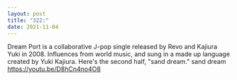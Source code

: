 ```yaml
---
layout: post
title: "322:"
date: 2021-11-04
---
```


Dream Port is a collaborative J-pop single released by Revo and Kajiura Yuki in 2008. Influences from world music, and sung in a made up language created by Yuki Kajiura. Here's the second half, "sand dream."
 sand dream
https://youtu.be/D8hCn4no4O8
